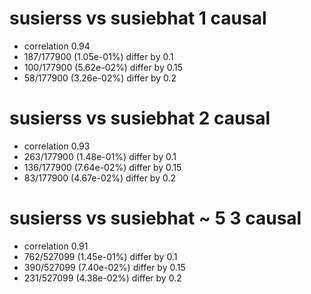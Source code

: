 # susierss vs susiebhat  1 causal

- correlation 0.94
- 187/177900 (1.05e-01%) differ by 0.1
- 100/177900 (5.62e-02%) differ by 0.15
- 58/177900 (3.26e-02%) differ by 0.2


# susierss vs susiebhat  2 causal

- correlation 0.93
- 263/177900 (1.48e-01%) differ by 0.1
- 136/177900 (7.64e-02%) differ by 0.15
- 83/177900 (4.67e-02%) differ by 0.2


# susierss vs susiebhat  ~ 5 3 causal

- correlation 0.91
- 762/527099 (1.45e-01%) differ by 0.1
- 390/527099 (7.40e-02%) differ by 0.15
- 231/527099 (4.38e-02%) differ by 0.2


